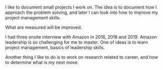 I like to document small projects I work on. The idea is to document how I approach the problem solving, and later I can look into how to improve my project management skills. 

What are measured will be improved. 

I had three onsite interview with Amazon in 2016, 2018 and 2019. Amazon leadership is so challenging for me to master. One of ideas is to learn project management, basics of leadership skills. 

Another thing I like to do is to work on research related to career, and how to determine what is my next move. 



